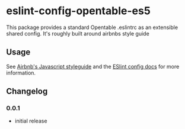 # eslint-config-opentable-es5

This package provides a standard Opentable .eslintrc as an extensible shared config. It's roughly built around airbnbs style guide

## Usage

See [Airbnb's Javascript styleguide](https://github.com/airbnb/javascript) and
the [ESlint config docs](http://eslint.org/docs/user-guide/configuring#extending-configuration-files)
for more information.

## Changelog

### 0.0.1
 - initial release
